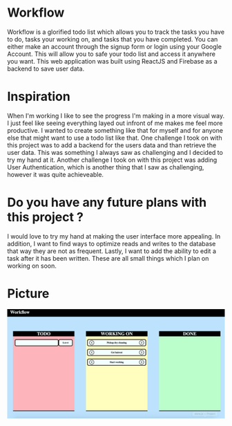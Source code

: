 # Workflow 

Workflow is a glorified todo list which allows you to track the tasks you have to do, tasks your working on, and tasks that you have completed. You can either make an account through the signup form or login using your Google Account. This will allow you to safe your todo list and access it anywhere you want. This web application was built using ReactJS and Firebase as a backend to save user data. 

# Inspiration 

When I'm working I like to see the progress I'm making in a more visual way. I just feel like seeing everything layed out infront of me makes me feel more productive. I wanted to create something like that for myself and for anyone else that might want to use a todo list like that. One challenge I took on with this project was to add a backend for the users data and than retrieve the user data. This was something I always saw as challenging and I decided to try my hand at it. Another challenge I took on with this project was adding User Authentication, which is another thing that I saw as challenging, however it was quite achieveable. 

# Do you have any future plans with this project ?

I would love to try my hand at making the user interface more appealing. In addition, I want to find ways to optimize reads and writes to the database that way they are not as frequent. Lastly, I want to add the ability to edit a task after it has been written. These are all small things which I plan on working on soon. 


# Picture 

![](demo.png)

